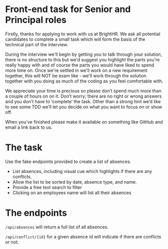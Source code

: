 # Front-end task for Senior and Principal roles

Firstly, thanks for applying to work with us at BrightHR. We ask all potential candidates to complete a small task which will form the basis of the technical part of the interview.

During the interview we'll begin by getting you to talk through your solution, there is no structure to this but we'd suggest you highlight the parts you're really happy with and of course the parts you would have liked to spend more time on. Once we're settled in we'll work on a new requirement together, this will NOT be exam like - we'll work through the solution together with you doing as much of the coding as you feel comfortable with.

We appreciate your time is precious so please don’t spend much more than a couple of hours on on it. Don’t worry; there are no right or wrong answers and you don’t have to ‘complete’ the task. Other than a strong hint we’d like to see some TDD we’ll let you decide on what you want to focus on or show off.

When you’ve finished please make it available on something like GitHub and email a link back to us.

# The task

Use the fake endpoints provided to create a list of absences.

* List absences, including visual cue which highlights if there are any conflicts.
* Allow the list to be sorted by date, absence type, and name.
* Provide a free text search to filter
* Clicking on an employees name will list all their absences

# The endpoints

`/api/absences` will return a full list of all absences.

`/api/conflict/{id}` for a given absence id will indicate if there are conflicts or not.


